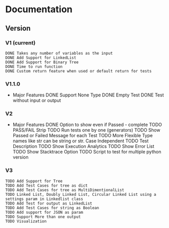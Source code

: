 # Documentation

## Version

### V1 (current)

    DONE Takes any number of variables as the input
    DONE Add Support for LinkedList
    DONE Add Support for Binary Tree
    DONE Time to run function
    DONE Custom return feature when used or default return for tests

### V1.1.0

- Major Features
    DONE Support None Type
    DONE Empty Test
    DONE Test without input or output

### V2

- Major Features
    DONE Option to show even if Passed - complete
    TODO PASS/FAIL Strip
    TODO Run tests one by one (generators)
    TODO Show Passed or Failed Message for each Test
    TODO More Flexible Type names like str can be string or str. Case Independent
    TODO Test Description
    TODO Show Execution Analytics
    TODO Show Error List
    TODO Show Stacktrace Option
    TODO Script to test for multiple python version

### V3

    TODO Add Support for Tree
    TODO Add Test Cases for tree as dict
    TODO Add Test Cases for tree as MultiDimentionalList
    TODO Linked List, Doubly Linked List, Circular Linked List using a settings param in Linkedlist class
    TODO Add Test for output as LinkedList
    TODO Add Test Cases for string as Boolean
    TODO Add support for JSON as param
    TODO Support More than one output
    TODO Visualization
